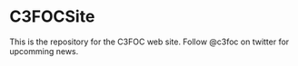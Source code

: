 # C3FOCSite
This is the repository for the C3FOC web site. Follow @c3foc on twitter for upcomming news.
